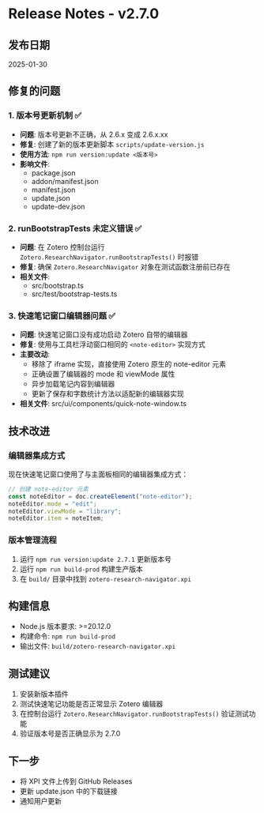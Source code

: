 # Release Notes - v2.7.0

## 发布日期

2025-01-30

## 修复的问题

### 1. 版本号更新机制 ✅

- **问题**: 版本号更新不正确，从 2.6.x 变成 2.6.x.xx
- **修复**: 创建了新的版本更新脚本 `scripts/update-version.js`
- **使用方法**: `npm run version:update <版本号>`
- **影响文件**:
  - package.json
  - addon/manifest.json
  - manifest.json
  - update.json
  - update-dev.json

### 2. runBootstrapTests 未定义错误 ✅

- **问题**: 在 Zotero 控制台运行 `Zotero.ResearchNavigator.runBootstrapTests()` 时报错
- **修复**: 确保 `Zotero.ResearchNavigator` 对象在测试函数注册前已存在
- **相关文件**:
  - src/bootstrap.ts
  - src/test/bootstrap-tests.ts

### 3. 快速笔记窗口编辑器问题 ✅

- **问题**: 快速笔记窗口没有成功启动 Zotero 自带的编辑器
- **修复**: 使用与工具栏浮动窗口相同的 `<note-editor>` 实现方式
- **主要改动**:
  - 移除了 iframe 实现，直接使用 Zotero 原生的 note-editor 元素
  - 正确设置了编辑器的 mode 和 viewMode 属性
  - 异步加载笔记内容到编辑器
  - 更新了保存和字数统计方法以适配新的编辑器实现
- **相关文件**: src/ui/components/quick-note-window.ts

## 技术改进

### 编辑器集成方式

现在快速笔记窗口使用了与主面板相同的编辑器集成方式：

```typescript
// 创建 note-editor 元素
const noteEditor = doc.createElement("note-editor");
noteEditor.mode = "edit";
noteEditor.viewMode = "library";
noteEditor.item = noteItem;
```

### 版本管理流程

1. 运行 `npm run version:update 2.7.1` 更新版本号
2. 运行 `npm run build-prod` 构建生产版本
3. 在 `build/` 目录中找到 `zotero-research-navigator.xpi`

## 构建信息

- Node.js 版本要求: >=20.12.0
- 构建命令: `npm run build-prod`
- 输出文件: `build/zotero-research-navigator.xpi`

## 测试建议

1. 安装新版本插件
2. 测试快速笔记功能是否正常显示 Zotero 编辑器
3. 在控制台运行 `Zotero.ResearchNavigator.runBootstrapTests()` 验证测试功能
4. 验证版本号是否正确显示为 2.7.0

## 下一步

- 将 XPI 文件上传到 GitHub Releases
- 更新 update.json 中的下载链接
- 通知用户更新
